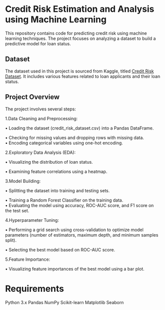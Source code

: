 # Credit Risk Estimation and Analysis using Machine Learning <div/>
This repository contains code for predicting credit risk using machine learning techniques. The project focuses on analyzing a dataset to build a predictive model for loan status.

## Dataset
The dataset used in this project is sourced from Kaggle, titled [Credit Risk Dataset](https://www.kaggle.com/datasets/laotse/credit-risk-dataset). It includes various features related to loan applicants and their loan status.

## Project Overview
The project involves several steps:

1.Data Cleaning and Preprocessing:

 • Loading the dataset (credit_risk_dataset.csv) into a Pandas DataFrame.<div/>
 • Checking for missing values and dropping rows with missing data.<div/>
 • Encoding categorical variables using one-hot encoding.<div/>

2.Exploratory Data Analysis (EDA):<div/>
 
 • Visualizing the distribution of loan status.<div/>
 • Examining feature correlations using a heatmap.<div/>

3.Model Building:<div/>

 • Splitting the dataset into training and testing sets.<div/>
 • Training a Random Forest Classifier on the training data.<div/>
 • Evaluating the model using accuracy, ROC-AUC score, and F1 score on the test set.<div/>

4.Hyperparameter Tuning:<div/>

• Performing a grid search using cross-validation to optimize model parameters (number of estimators, maximum depth, and minimum samples split).<div/>
• Selecting the best model based on ROC-AUC score.<div/>

5.Feature Importance:<div/>

• Visualizing feature importances of the best model using a bar plot.<div/>

# Requirements<div/>

Python 3.x
Pandas
NumPy
Scikit-learn
Matplotlib
Seaborn
